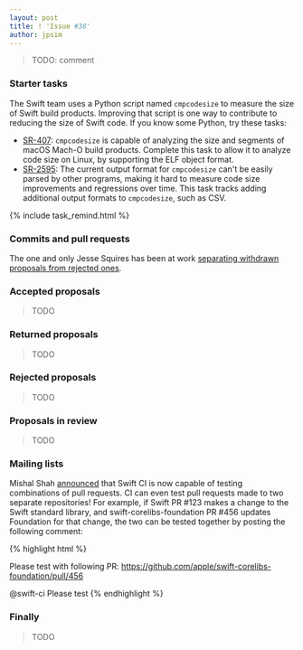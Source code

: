 ```yaml
---
layout: post
title: ! 'Issue #38'
author: jpsim
---
```


> TODO: comment

<!--excerpt-->

### Starter tasks

The Swift team uses a Python script named `cmpcodesize` to measure the size of Swift build products. Improving that script is one way to contribute to reducing the size of Swift code. If you know some Python, try these tasks:

- [SR-407](https://bugs.swift.org/browse/SR-407): `cmpcodesize` is capable of analyzing the size and segments of macOS Mach-O build products. Complete this task to allow it to analyze code size on Linux, by supporting the ELF object format.
- [SR-2595](https://bugs.swift.org/browse/SR-2595): The current output format for `cmpcodesize` can't be easily parsed by other programs, making it hard to measure code size improvements and regressions over time. This task tracks adding additional output formats to `cmpcodesize`, such as CSV.

{% include task_remind.html %}

### Commits and pull requests

The one and only Jesse Squires has been at work [separating withdrawn proposals from rejected ones](https://github.com/apple/swift-evolution/pull/526).

### Accepted proposals

> TODO

### Returned proposals

> TODO

### Rejected proposals

> TODO

### Proposals in review

> TODO

### Mailing lists

Mishal Shah [announced](https://lists.swift.org/pipermail/swift-dev/Week-of-Mon-20160905/002883.html) that Swift CI is now capable of testing combinations of pull requests. CI can even test pull requests made to two separate repositories! For example, if Swift PR #123 makes a change to the Swift standard library, and swift-corelibs-foundation PR #456 updates Foundation for that change, the two can be tested together by posting the following comment:

{% highlight html %}
<!-- As a comment on apple/swift pull request #123 -->

Please test with following PR:
https://github.com/apple/swift-corelibs-foundation/pull/456

@swift-ci Please test
{% endhighlight %}

### Finally

> TODO
